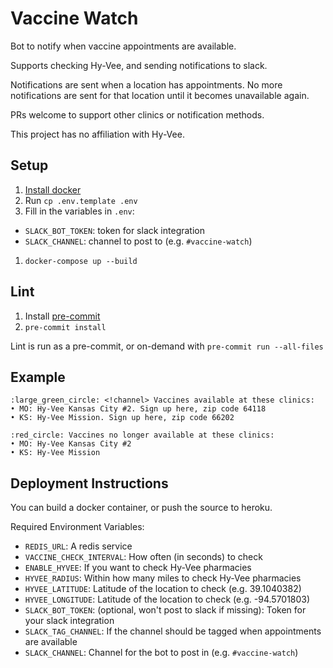 # Vaccine Watch
Bot to notify when vaccine appointments are available.

Supports checking Hy-Vee, and sending notifications to slack.

Notifications are sent when a location has appointments. No more notifications are sent for that location until it becomes unavailable again.

PRs welcome to support other clinics or notification methods.

This project has no affiliation with Hy-Vee.

## Setup
1. [Install docker](https://docs.docker.com/get-docker/)
1. Run `cp .env.template .env`
1. Fill in the variables in `.env`:
  - `SLACK_BOT_TOKEN`: token for slack integration
  - `SLACK_CHANNEL`: channel to post to (e.g. `#vaccine-watch`)
1. `docker-compose up --build`

## Lint
1. Install [pre-commit](https://pre-commit.com)
1. `pre-commit install`

Lint is run as a pre-commit, or on-demand with `pre-commit run --all-files`

## Example
```
:large_green_circle: <!channel> Vaccines available at these clinics:
• MO: Hy-Vee Kansas City #2. Sign up here, zip code 64118
• KS: Hy-Vee Mission. Sign up here, zip code 66202
```

```
:red_circle: Vaccines no longer available at these clinics:
• MO: Hy-Vee Kansas City #2
• KS: Hy-Vee Mission
```

## Deployment Instructions
You can build a docker container, or push the source to heroku.

Required Environment Variables:
- `REDIS_URL`: A redis service
- `VACCINE_CHECK_INTERVAL`: How often (in seconds) to check
- `ENABLE_HYVEE`: If you want to check Hy-Vee pharmacies
- `HYVEE_RADIUS`: Within how many miles to check Hy-Vee pharmacies
- `HYVEE_LATITUDE`: Latitude of the location to check (e.g. 39.1040382)
- `HYVEE_LONGITUDE`: Latitude of the location to check (e.g. -94.5701803)
- `SLACK_BOT_TOKEN`: (optional, won't post to slack if missing): Token for your slack integration
- `SLACK_TAG_CHANNEL`: If the channel should be tagged when appointments are available
- `SLACK_CHANNEL`: Channel for the bot to post in (e.g. `#vaccine-watch`)
